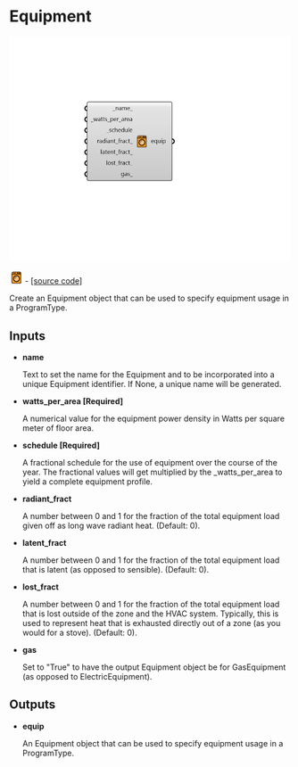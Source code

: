# Equipment

![](../../.gitbook/assets/Equipment.png)

![](../../.gitbook/assets/Equipment%20%281%29.png) - [\[source code\]](https://github.com/ladybug-tools/honeybee-grasshopper-energy/blob/master/honeybee_grasshopper_energy/src//HB%20Equipment.py)

Create an Equipment object that can be used to specify equipment usage in a ProgramType.

## Inputs

* **name**

  Text to set the name for the Equipment and to be incorporated into a unique Equipment identifier. If None, a unique name will be generated. 

* **watts\_per\_area \[Required\]**

  A numerical value for the equipment power density in Watts per square meter of floor area. 

* **schedule \[Required\]**

  A fractional schedule for the use of equipment over the course of the year. The fractional values will get multiplied by the \_watts\_per\_area to yield a complete equipment profile. 

* **radiant\_fract**

  A number between 0 and 1 for the fraction of the total equipment load given off as long wave radiant heat. \(Default: 0\). 

* **latent\_fract**

  A number between 0 and 1 for the fraction of the total equipment load that is latent \(as opposed to sensible\). \(Default: 0\). 

* **lost\_fract**

  A number between 0 and 1 for the fraction of the total equipment load that is lost outside of the zone and the HVAC system. Typically, this is used to represent heat that is exhausted directly out of a zone \(as you would for a stove\). \(Default: 0\). 

* **gas**

  Set to "True" to have the output Equipment object be for GasEquipment \(as opposed to ElectricEquipment\). 

## Outputs

* **equip**

  An Equipment object that can be used to specify equipment usage in a ProgramType. 

